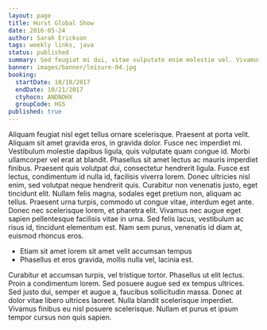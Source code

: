 ```yaml
---
layout: page
title: Hurst Global Show
date: 2016-05-24
author: Sarah Erickson
tags: weekly links, java
status: published
summary: Sed feugiat mi dui, vitae vulputate enim molestie vel. Vivamus.
banner: images/banner/leisure-04.jpg
booking:
  startDate: 10/18/2017
  endDate: 10/21/2017
  ctyhocn: ANDNOHX
  groupCode: HGS
published: true
---
```

Aliquam feugiat nisl eget tellus ornare scelerisque. Praesent at porta velit. Aliquam sit amet gravida eros, in gravida dolor. Fusce nec imperdiet mi. Vestibulum molestie dapibus ligula, quis vulputate quam congue id. Morbi ullamcorper vel erat at blandit. Phasellus sit amet lectus ac mauris imperdiet finibus. Praesent quis volutpat dui, consectetur hendrerit ligula. Fusce est lectus, condimentum id nulla id, facilisis viverra lorem. Donec ultricies nisl enim, sed volutpat neque hendrerit quis.
Curabitur non venenatis justo, eget tincidunt elit. Nullam felis magna, sodales eget pretium non, aliquam ac tellus. Praesent urna turpis, commodo ut congue vitae, interdum eget ante. Donec nec scelerisque lorem, et pharetra elit. Vivamus nec augue eget sapien pellentesque facilisis vitae in urna. Sed felis lacus, vestibulum ac risus id, tincidunt elementum est. Nam sem purus, venenatis id diam at, euismod rhoncus eros.

* Etiam sit amet lorem sit amet velit accumsan tempus
* Phasellus et eros gravida, mollis nulla vel, lacinia est.

Curabitur et accumsan turpis, vel tristique tortor. Phasellus ut elit lectus. Proin a condimentum lorem. Sed posuere augue sed ex tempus ultrices. Sed justo dui, semper et augue a, faucibus sollicitudin massa. Donec at dolor vitae libero ultrices laoreet. Nulla blandit scelerisque imperdiet. Vivamus finibus eu nisl posuere scelerisque. Nullam et purus et ipsum tempor cursus non quis sapien.
